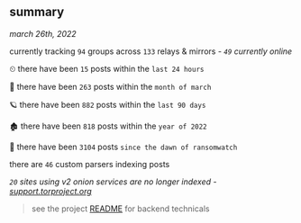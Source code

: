 
## summary
_march 26th, 2022_

currently tracking `94` groups across `133` relays & mirrors - _`49` currently online_

⏲ there have been `15` posts within the `last 24 hours`

🦈 there have been `263` posts within the `month of march`

🪐 there have been `882` posts within the `last 90 days`

🏚 there have been `818` posts within the `year of 2022`

🦕 there have been `3104` posts `since the dawn of ransomwatch`

there are `46` custom parsers indexing posts

_`20` sites using v2 onion services are no longer indexed - [support.torproject.org](https://support.torproject.org/onionservices/v2-deprecation/)_

> see the project [README](https://github.com/thetanz/ransomwatch#ransomwatch--) for backend technicals
